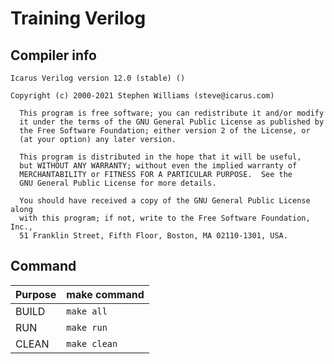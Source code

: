 # Training Verilog



## Compiler info
```
Icarus Verilog version 12.0 (stable) ()

Copyright (c) 2000-2021 Stephen Williams (steve@icarus.com)

  This program is free software; you can redistribute it and/or modify
  it under the terms of the GNU General Public License as published by
  the Free Software Foundation; either version 2 of the License, or
  (at your option) any later version.

  This program is distributed in the hope that it will be useful,
  but WITHOUT ANY WARRANTY; without even the implied warranty of
  MERCHANTABILITY or FITNESS FOR A PARTICULAR PURPOSE.  See the
  GNU General Public License for more details.

  You should have received a copy of the GNU General Public License along
  with this program; if not, write to the Free Software Foundation, Inc.,
  51 Franklin Street, Fifth Floor, Boston, MA 02110-1301, USA.

```



## Command 

| Purpose | make command |
|-------|------------|
|BUILD  | `make all` |
|RUN    | `make run` |
|CLEAN  | `make clean` |


